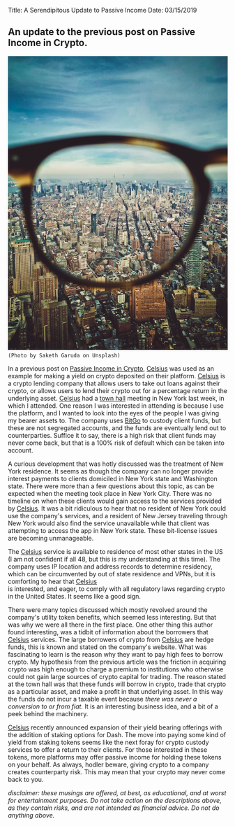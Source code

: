 Title: A Serendipitous Update to Passive Income
Date: 03/15/2019


## An update to the previous post on Passive Income in Crypto.
![city](_saketh-garuda.jpg)
`(Photo by Saketh Garuda on Unsplash)`

In a previous post on [Passive Income in Crypto](/Passive-Income/), 
<a href="https://celsius.network/" target="new">Celsius<a/>
was used as an example for making a yield on crypto deposited on their platform.
<a href="https://celsius.network/" target="new">Celsius</a> 
is a crypto lending company that allows users to take out loans against their crypto, 
or allows users to lend their crypto out for a percentage return
in the underlying asset. 
<a href="https://celsius.network/" target="new">Celsius</a> 
had a 
<a href="https://www.eventbrite.com/e/celsius-network-town-hall-event-token-utility-tickets-58595847758#" target="new">town hall</a>
meeting in New York last week, in which I attended. One reason I was interested in
attending is because I use the platform, and I wanted to look into the eyes of the
people I was giving my bearer assets to. The company uses 
<a href="https://www.bitgo.com/info/" target="new">BitGo</a> 
to custody client funds, but these are not segregated accounts, and the funds are eventually lend out to counterparties. Suffice it to say, there is a high risk that client funds may never come back, but that is a 100% risk of default which can be taken into account.

A curious development that was hotly discussed was the treatment of New York residence. It seems as though
the company can no longer provide interest payments to clients domiciled in New York state and Washington
state. There were more than a few questions about this topic, as can be expected when the meeting took
place in New York City. There was no timeline on when these clients would gain access to the services provided
by <a href="https://celsius.network/" target="new">Celsius</a>. 
It was a bit ridiculous to hear that no resident of New York could use the company's services, and
a resident of New Jersey traveling through New York would also find the service unavailable while that client was
attempting to access the app in New York state. These bit-license issues are becoming unmanageable.

The <a href="https://celsius.network/" target="new">Celsius</a> service is available to residence of most other states in the US (I am not confident if all 48, but this
is my understanding at this time). The company uses IP location and address records to determine residency, which
can be circumvented by out of state residence and VPNs, but it is comforting to hear that 
<a href="https://celsius.network/" target="new">Celsius</a>  
is interested, and eager, to comply with all regulatory laws regarding crypto in the United States. It seems like a good sign.

There were many topics discussed which mostly revolved around the company's utility token benefits, which seemed less interesting. But that was why we were all there in the first place. One other thing this
author found interesting, was a tidbit of information about the borrowers that 
<a href="https://celsius.network/" target="new">Celsius</a> 
services. The large borrowers of crypto from 
<a href="https://celsius.network/" target="new">Celsius</a> 
are hedge funds, this is known and stated on the company's website. What was fascinating
to learn is the reason why they want to pay high fees to borrow crypto. My hypothesis from the previous article was the friction in acquiring crypto was high enough to charge a premium to institutions who otherwise could not gain large sources of crypto capital for trading. The reason stated at the town hall was that these funds will borrow in crypto,
trade that crypto as a particular asset, and make a profit in that underlying asset. In this way the funds do not incur a taxable event because *there was never a conversion to or from fiat.* It is an interesting business idea, and a bit of a peek behind the machinery.

<a href="https://celsius.network/" target="new">Celsius</a> 
recently announced expansion of their yield bearing offerings with the addition of staking options for Dash. The move into paying some kind of yield from staking tokens seems like the next foray for crypto custody services to offer a return to their clients. For those interested in these tokens, 
more platforms may offer passive income for holding these tokens on your behalf. As always, hodler
beware, giving crypto to a company creates counterparty risk. This may mean that your crypto may never come
back to you.     

*disclaimer: these musings are offered, at best, as educational, and at worst for entertainment purposes. Do not take action on the descriptions above, as they contain risks, and are not intended as financial advice. Do not do anything above.*    
